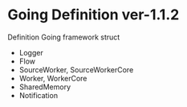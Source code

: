 # Going Definition ver-1.1.2

Definition Going framework struct

- Logger
- Flow
- SourceWorker, SourceWorkerCore
- Worker, WorkerCore
- SharedMemory
- Notification
